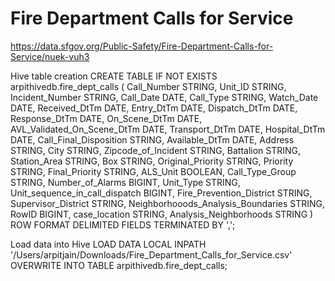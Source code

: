 
# Fire Department Calls for Service
https://data.sfgov.org/Public-Safety/Fire-Department-Calls-for-Service/nuek-vuh3

Hive table creation
CREATE TABLE IF NOT EXISTS arpithivedb.fire_dept_calls
(
Call_Number     STRING, Unit_ID STRING, Incident_Number STRING, Call_Date       DATE, Call_Type STRING, Watch_Date      DATE, Received_DtTm     DATE, Entry_DtTm DATE, Dispatch_DtTm    DATE, Response_DtTm     DATE, On_Scene_DtTm     DATE, AVL_Validated_On_Scene_DtTm       DATE, Transport_DtTm    DATE, Hospital_DtTm     DATE, Call_Final_Disposition    STRING, Available_DtTm  DATE, Address   STRING, City    STRING, Zipcode_of_Incident     STRING, Battalion       STRING, Station_Area    STRING, Box     STRING, Original_Priority       STRING, Priority        STRING, Final_Priority  STRING, ALS_Unit        BOOLEAN, Call_Type_Group        STRING, Number_of_Alarms        BIGINT, Unit_Type       STRING, Unit_sequence_in_call_dispatch  BIGINT, Fire_Prevention_District STRING, Supervisor_District STRING, Neighborhooods_Analysis_Boundaries STRING, RowID BIGINT, case_location STRING, Analysis_Neighborhoods STRING
) ROW FORMAT DELIMITED FIELDS TERMINATED BY ','; 

Load data into Hive
LOAD DATA LOCAL INPATH '/Users/arpitjain/Downloads/Fire_Department_Calls_for_Service.csv' OVERWRITE INTO TABLE arpithivedb.fire_dept_calls;
